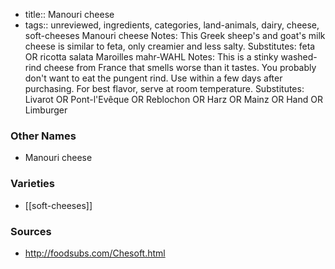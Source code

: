 - title:: Manouri cheese
- tags:: unreviewed, ingredients, categories, land-animals, dairy, cheese, soft-cheeses
Manouri cheese Notes: This Greek sheep's and goat's milk cheese is similar to feta, only creamier and less salty. Substitutes: feta OR ricotta salata Maroilles mahr-WAHL Notes: This is a stinky washed-rind cheese from France that smells worse than it tastes. You probably don't want to eat the pungent rind. Use within a few days after purchasing. For best flavor, serve at room temperature. Substitutes: Livarot OR Pont-l'Evêque OR Reblochon OR Harz OR Mainz OR Hand OR Limburger

### Other Names

* Manouri cheese

### Varieties

* [[soft-cheeses]]

### Sources
* http://foodsubs.com/Chesoft.html
